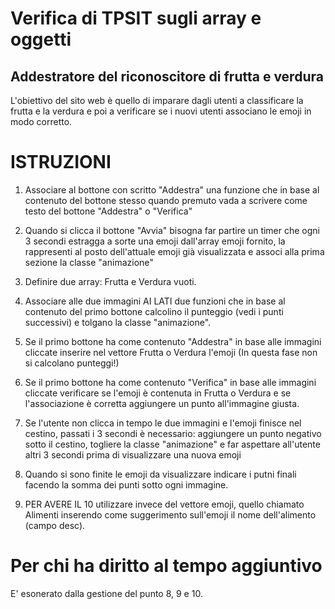 # Verifica di TPSIT sugli array e oggetti 
## Addestratore del riconoscitore di frutta e verdura
L'obiettivo del sito web è quello di imparare dagli utenti a classificare la frutta e la verdura e poi a verificare se i nuovi utenti associano le emoji in modo corretto.

# ISTRUZIONI
1. Associare al bottone con scritto "Addestra" una funzione che in base al contenuto del bottone stesso quando premuto vada a scrivere come testo del bottone "Addestra" o "Verifica"

2. Quando si clicca il bottone "Avvia" bisogna far partire un timer che ogni 3 secondi estragga a sorte una emoji dall'array emoji fornito, la rappresenti al posto dell'attuale emoji già visualizzata e associ alla prima sezione la classe "animazione"

4. Definire due array: Frutta e Verdura vuoti.

5. Associare alle due immagini AI LATI due funzioni che in base al contenuto del primo bottone calcolino il punteggio (vedi i punti successivi) e tolgano la classe  "animazione".

6. Se il primo bottone ha come contenuto "Addestra" in base alle immagini cliccate inserire nel vettore Frutta o Verdura l'emoji (In questa fase non si calcolano punteggi!)

7. Se il primo bottone  ha come contenuto "Verifica" in base alle immagini cliccate verificare se l'emoji è contenuta in Frutta o Verdura e se l'associazione è corretta aggiungere un punto all'immagine giusta.

8. Se l'utente non clicca in tempo le due immagini e l'emoji finisce nel cestino, passati i 3 secondi è necessario: aggiungere un punto negativo sotto il cestino, togliere la classe "animazione" e far aspettare all'utente altri 3 secondi prima di visualizzare una nuova emoji

9. Quando si sono finite le emoji da visualizzare indicare i putni finali facendo la somma dei punti sotto ogni immagine.

10. PER AVERE IL 10 utilizzare invece del vettore emoji, quello chiamato Alimenti inserendo come suggerimento sull'emoji il nome dell'alimento (campo desc).

# Per chi ha diritto al tempo aggiuntivo
E' esonerato dalla gestione del punto 8, 9 e 10.